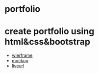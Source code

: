 # portfolio
# create  portfolio using html&css&bootstrap
- [wierframe](https://www.figma.com/file/LsMzIWZV1CNkBPlGdepAA8/portfolio?type=design&mode=design&t=3uk9ewTGMegXnN0P-0) 
-  [mockup](https://www.figma.com/file/TZ6LkjYDW0yQwUQqpU5OOi/mockup?type=design&node-id=0-1&mode=design&t=3uk9ewTGMegXnN0P-0)
- [liveurl](https://laithalkhraisha.github.io/portfolio/)